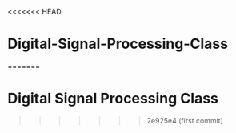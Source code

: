 <<<<<<< HEAD
# Digital-Signal-Processing-Class
=======
# Digital Signal Processing Class
>>>>>>> 2e925e4 (first commit)

